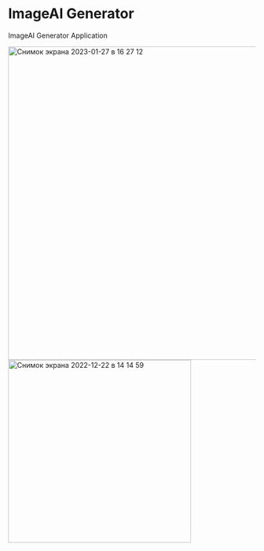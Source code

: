 # ImageAI Generator
ImageAI Generator Application


<img width="638" alt="Снимок экрана 2023-01-27 в 16 27 12" src="https://user-images.githubusercontent.com/103990532/215849621-b093dd0f-d464-4ff2-9a48-91d19ccdc7c0.png">
<img width="372" alt="Снимок экрана 2022-12-22 в 14 14 59" src="https://user-images.githubusercontent.com/103990532/209112654-5c5f630c-8cc0-4ce2-aa1b-8912c7089e1d.png">

